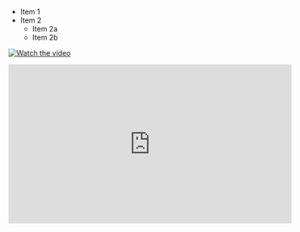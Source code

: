 * Item 1
* Item 2
  * Item 2a
  * Item 2b

[![Watch the video](https://i.imgur.com/FhpWKUWjOuc.png)](https://youtu.be/FhpWKUWjOuc)

<iframe width="560" height="315" src="https://www.youtube.com/embed/FhpWKUWjOuc" frameborder="0" allow="accelerometer; autoplay; encrypted-media; gyroscope; picture-in-picture" allowfullscreen></iframe>
